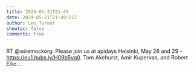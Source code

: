```yaml
---
title: 2024-05-21T21-49
date: 2024-05-21T21:49:21Z
author: Lee Turner
showtoc: false
comments: true
---
```


RT @wiremockorg: Please join us at apidays Helsinki, May 28 and 29 - https://eu1.hubs.ly/H09b5vq0. Tom Akehurst, Amir Kupervas, and Robert Ellio…

